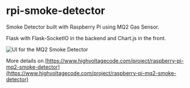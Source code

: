 # rpi-smoke-detector
Smoke Detector built with Raspberry Pi using MQ2 Gas Sensor.

Flask with Flask-SocketIO in the backend and Chart.js in the front. 

![UI for the MQ2 Smoke Detector](https://www.highvoltagecode.com/static/6a594ec3abf01991f12d208fbf280d66/a8200/browser.png)

More details on [https://www.highvoltagecode.com/project/raspberry-pi-mq2-smoke-detector](https://www.highvoltagecode.com/project/raspberry-pi-mq2-smoke-detector)

